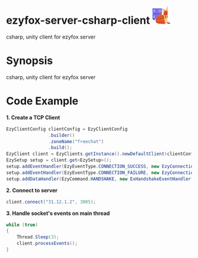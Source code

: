 # ezyfox-server-csharp-client <img src="https://github.com/youngmonkeys/ezyfox-server/blob/master/logo.png" width="48" height="48" />
csharp, unity client for ezyfox server

# Synopsis

csharp, unity client for ezyfox server

# Code Example

**1. Create a TCP Client**

```csharp
EzyClientConfig clientConfig = EzyClientConfig
				.builder()
				.zoneName("freechat")
				.build();
EzyClient client = EzyClients.getInstance().newDefaultClient(clientConfig);
EzySetup setup = client.get<EzySetup>();
setup.addEventHandler(EzyEventType.CONNECTION_SUCCESS, new EzyConnectionSuccessHandler());
setup.addEventHandler(EzyEventType.CONNECTION_FAILURE, new EzyConnectionFailureHandler());
setup.addDataHandler(EzyCommand.HANDSHAKE, new ExHandshakeEventHandler());
```

**2. Connect to server**

```csharp
client.connect("31.12.1.2", 3005);
```

**3. Handle socket's events on main thread**

```csharp
while (true)
{
	Thread.Sleep(3);
	client.processEvents();
}
```